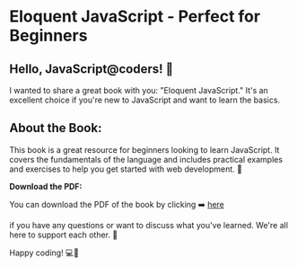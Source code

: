 # Eloquent JavaScript - Perfect for Beginners

## Hello, JavaScript@coders! 👋

<!-- ![book link](https://orders.unelifecampusbooks.com.au/images/cache/viewbook/9781593279509.jpg) -->

I wanted to share a great book with you: "Eloquent JavaScript." It's an excellent choice if you're new to JavaScript and want to learn the basics.


## About the Book:
This book is a great resource for beginners looking to learn JavaScript. It covers the fundamentals of the language and includes practical examples and exercises to help you get started with web development. 🚀

**Download the PDF:**

You can download the PDF of the book by clicking  ➡️ [here](https://drive.google.com/file/d/1bTs6wmTOSjKdJO0hYx0niRHBBu92OLUO/view?usp=sharing)

if you have any questions or want to discuss what you've learned. We're all here to support each other. 🤝

Happy coding! 💻🎉